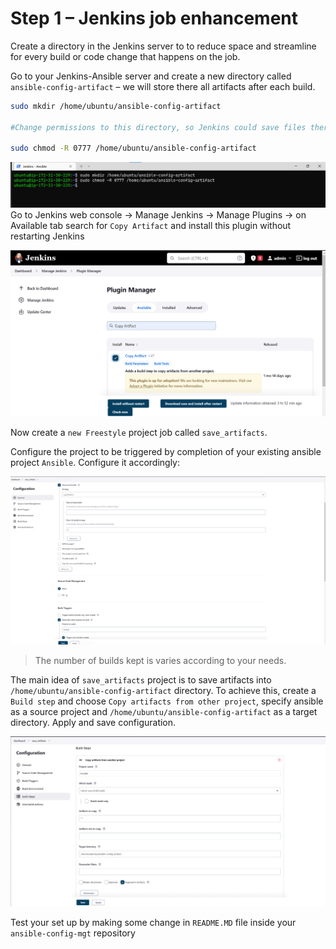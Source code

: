 # Step 1 – Jenkins job enhancement

Create a directory in the Jenkins server to to reduce space and streamline for every build or code change that happens on the job.

Go to your Jenkins-Ansible server and create a new directory called `ansible-config-artifact` – we will store there all artifacts after each build.

```bash
sudo mkdir /home/ubuntu/ansible-config-artifact

#Change permissions to this directory, so Jenkins could save files there

sudo chmod -R 0777 /home/ubuntu/ansible-config-artifact
```

![create a directory](./images/1.png)
Go to Jenkins web console -> Manage Jenkins -> Manage Plugins -> on Available tab search for `Copy Artifact` and install this plugin without restarting Jenkins

![create a directory](./images/2.png)

Now create a `new Freestyle` project job called `save_artifacts`.

Configure the project to be triggered by completion of your existing ansible project `Ansible`. Configure it accordingly:

![create a directory](./images/3.png)

>The number of builds kept is varies according to your needs.

The main idea of `save_artifacts` project is to save artifacts into `/home/ubuntu/ansible-config-artifact` directory. To achieve this, create a `Build step` and choose `Copy artifacts from other project`, specify ansible as a source project and `/home/ubuntu/ansible-config-artifact` as a target directory. Apply and save configuration.

![create a directory](./images/4.png)

Test your set up by making some change in `README.MD` file inside your `ansible-config-mgt` repository